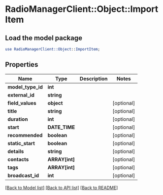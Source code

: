 # RadioManagerClient::Object::ImportItem

## Load the model package
```perl
use RadioManagerClient::Object::ImportItem;
```

## Properties
Name | Type | Description | Notes
------------ | ------------- | ------------- | -------------
**model_type_id** | **int** |  | 
**external_id** | **string** |  | 
**field_values** | **object** |  | [optional] 
**title** | **string** |  | [optional] 
**duration** | **int** |  | [optional] 
**start** | **DATE_TIME** |  | [optional] 
**recommended** | **boolean** |  | [optional] 
**static_start** | **boolean** |  | [optional] 
**details** | **string** |  | [optional] 
**contacts** | **ARRAY[int]** |  | [optional] 
**tags** | **ARRAY[int]** |  | [optional] 
**broadcast_id** | **int** |  | [optional] 

[[Back to Model list]](../README.md#documentation-for-models) [[Back to API list]](../README.md#documentation-for-api-endpoints) [[Back to README]](../README.md)



